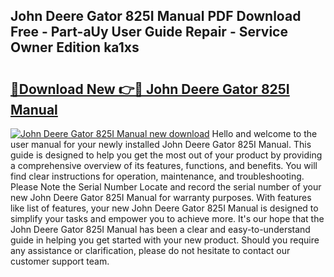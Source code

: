 ## John Deere Gator 825I Manual PDF Download Free - Part-aUy User Guide Repair - Service Owner Edition ka1xs

# <h2><a href="http://bc92408.oget.top/?id=John+Deere+Gator+825I+Manual">🔗Download New 👉🔴 John Deere Gator 825I Manual</a></h2>

[![John Deere Gator 825I Manual new download](https://i.imgur.com/5g1atiW.png)](http://bc92408.oget.top/?id=John+Deere+Gator+825I+Manual)
Hello and welcome to the user manual for your newly installed John Deere Gator 825I Manual. This guide is designed to help you get the most out of your product by providing a comprehensive overview of its features, functions, and benefits. You will find clear instructions for operation, maintenance, and troubleshooting. Please Note the Serial Number Locate and record the serial number of your new John Deere Gator 825I Manual for warranty purposes. With features like list of features, your new John Deere Gator 825I Manual is designed to simplify your tasks and empower you to achieve more. It's our hope that the John Deere Gator 825I Manual has been a clear and easy-to-understand guide in helping you get started with your new product. Should you require any assistance or clarification, please do not hesitate to contact our customer support team.
